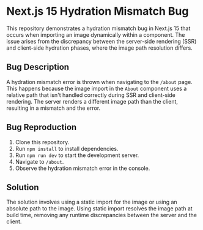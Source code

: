 # Next.js 15 Hydration Mismatch Bug

This repository demonstrates a hydration mismatch bug in Next.js 15 that occurs when importing an image dynamically within a component. The issue arises from the discrepancy between the server-side rendering (SSR) and client-side hydration phases, where the image path resolution differs.

## Bug Description

A hydration mismatch error is thrown when navigating to the `/about` page. This happens because the image import in the `About` component uses a relative path that isn't handled correctly during SSR and client-side rendering. The server renders a different image path than the client, resulting in a mismatch and the error.

## Bug Reproduction

1. Clone this repository.
2. Run `npm install` to install dependencies.
3. Run `npm run dev` to start the development server.
4. Navigate to `/about`.
5. Observe the hydration mismatch error in the console.

## Solution

The solution involves using a static import for the image or using an absolute path to the image. Using static import resolves the image path at build time, removing any runtime discrepancies between the server and the client.